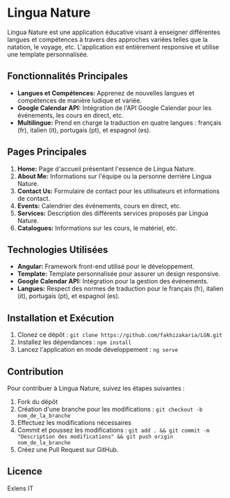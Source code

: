 # Lingua Nature

Lingua Nature est une application éducative visant à enseigner différentes langues et compétences à travers des approches variées telles que la natation, le voyage, etc. L'application est entièrement responsive et utilise une template personnalisée.

## Fonctionnalités Principales

- **Langues et Compétences:** Apprenez de nouvelles langues et compétences de manière ludique et variée.
- **Google Calendar API:** Intégration de l'API Google Calendar pour les événements, les cours en direct, etc.
- **Multilingue:** Prend en charge la traduction en quatre langues : français (fr), italien (it), portugais (pt), et espagnol (es).

## Pages Principales

1. **Home:** Page d'accueil présentant l'essence de Lingua Nature.
2. **About Me:** Informations sur l'équipe ou la personne derrière Lingua Nature.
3. **Contact Us:** Formulaire de contact pour les utilisateurs et informations de contact.
4. **Events:** Calendrier des événements, cours en direct, etc.
5. **Services:** Description des différents services proposés par Lingua Nature.
6. **Catalogues:** Informations sur les cours, le matériel, etc.

## Technologies Utilisées

- **Angular:** Framework front-end utilisé pour le développement.
- **Template:** Template personnalisée pour assurer un design responsive.
- **Google Calendar API:** Intégration pour la gestion des événements.
- **Langues:** Respect des normes de traduction pour le français (fr), italien (it), portugais (pt), et espagnol (es).

## Installation et Exécution

1. Clonez ce dépôt : `git clone https://github.com/fakhizakaria/LGN.git`
2. Installez les dépendances : `npm install`
3. Lancez l'application en mode développement : `ng serve`

## Contribution

Pour contribuer à Lingua Nature, suivez les étapes suivantes :

1. Fork du dépôt
2. Création d'une branche pour les modifications : `git checkout -b nom_de_la_branche`
3. Effectuez les modifications nécessaires
4. Commit et poussez les modifications : `git add . && git commit -m "Description des modifications" && git push origin nom_de_la_branche`
5. Créez une Pull Request sur GitHub.

## Licence
Exlens IT
